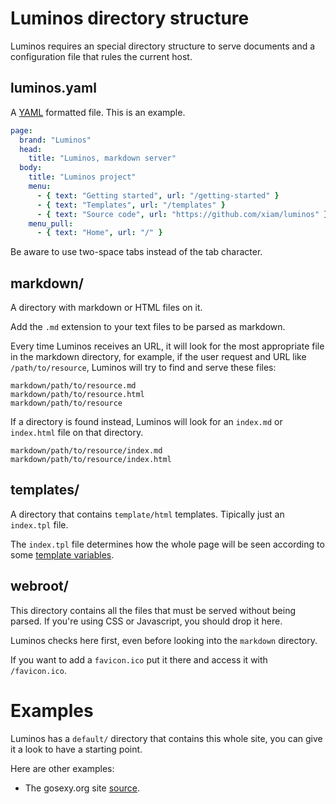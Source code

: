 # Luminos directory structure

Luminos requires an special directory structure to serve documents and a configuration
file that rules the current host.

## luminos.yaml

A [YAML](http://www.yaml.org/) formatted file. This is an example.

```yaml
page:
  brand: "Luminos"
  head:
    title: "Luminos, markdown server"
  body:
    title: "Luminos project"
    menu:
      - { text: "Getting started", url: "/getting-started" }
      - { text: "Templates", url: "/templates" }
      - { text: "Source code", url: "https://github.com/xiam/luminos" }
    menu_pull:
      - { text: "Home", url: "/" }
```

Be aware to use two-space tabs instead of the tab character.

## markdown/

A directory with markdown or HTML files on it.

Add the ``.md`` extension to your text files to be parsed as markdown.

Every time Luminos receives an URL, it will look for the most appropriate file in the markdown
directory, for example, if the user request and URL like ``/path/to/resource``, Luminos
will try to find and serve these files:

    markdown/path/to/resource.md
    markdown/path/to/resource.html
    markdown/path/to/resource

If a directory is found instead, Luminos will look for an ``index.md`` or ``index.html``
file on that directory.

    markdown/path/to/resource/index.md
    markdown/path/to/resource/index.html

## templates/

A directory that contains ``template/html`` templates. Tipically just an ``index.tpl`` file.

The ``index.tpl`` file determines how the whole page will be seen according to some
[template variables](/templates/template-variables).

## webroot/

This directory contains all the files that must be served without being parsed. If you're using CSS or Javascript,
you should drop it here.

Luminos checks here first, even before looking into the ``markdown`` directory.

If you want to add a ``favicon.ico`` put it there and access it with ``/favicon.ico``.

# Examples

Luminos has a ``default/`` directory that contains this whole site, you can give it a look to have a starting point.

Here are other examples:

* The gosexy.org site [source](https://github.com/gosexy/gosexy.org).
